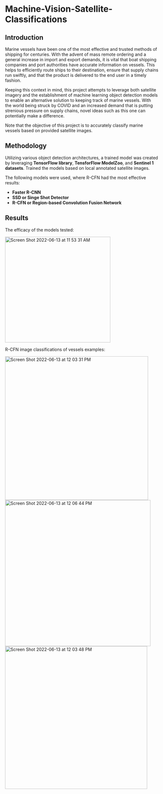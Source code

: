 # Machine-Vision-Satellite-Classifications

## Introduction
Marine vessels have been one of the most effective and trusted methods of shipping for centuries.
With the advent of mass remote ordering and a general increase in import and export demands, it is vital that boat shipping companies and port
authorities have accurate information on vessels. This helps to efficiently route ships to their destination, ensure that supply chains run swiftly, and
that the product is delivered to the end user in a timely fashion.

Keeping this context in mind, this project attempts to leverage both satellite imagery and the establishment of machine learning object detection models to enable an 
alternative solution to keeping track of marine vessels. With the world being struck by COVID and an increased demand that is putting strenious pressure on supply chains,
novel ideas such as this one can potentially make a difference.

Note that the objective of this project is to accurately classify marine vessels based on provided satellite images.

## Methodology

Utilizing various object detection architectures, a trained model was created by leveraging **TensorFlow library**, **TensforFlow ModelZoo**, and **Sentinel 1 datasets**. Trained the models based on local annotated satellite images.

The following models were used, where R-CFN had the most effective results:
* **Faster R-CNN**
* **SSD or Singe Shot Detector**
* **R-CFN or Region-based Convolution Fusion Network**

## Results

The efficacy of the models tested:

<img width="346" alt="Screen Shot 2022-06-13 at 11 53 31 AM" src="https://user-images.githubusercontent.com/34041631/173395700-7b4641e3-31ed-41fe-84df-fb89803b16f7.png">

R-CFN image classifications of vessels examples:


<img width="470" alt="Screen Shot 2022-06-13 at 12 03 31 PM" src="https://user-images.githubusercontent.com/34041631/173396230-d9baec2c-1996-4d4d-bee5-8c933837e693.png">
<img width="478" alt="Screen Shot 2022-06-13 at 12 06 44 PM" src="https://user-images.githubusercontent.com/34041631/173396795-4b65e215-4676-4167-ba3c-e422a7b4d51a.png">
<img width="467" alt="Screen Shot 2022-06-13 at 12 03 48 PM" src="https://user-images.githubusercontent.com/34041631/173396236-7c31d446-4984-4f78-85ce-82f71194f2e7.png">
